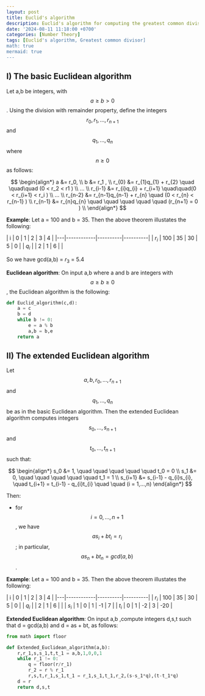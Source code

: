 ```yaml
---
layout: post
title: Euclid's algorithm
description: Euclid's algorithm for computing the greatest common divisor and further applications.
date: '2024-08-11 11:18:00 +0700'
categories: [Number Theory]
tags: [Euclid's algorithm, Greatest common divisor]
math: true
mermaid: true
---
```


## I) The basic Euclidean algorithm ##

Let a,b be integers, with $$a \geq b > 0$$. Using the division with remainder property, define the integers $$r_0, r_1,...,r_{n+1}$$ and $$q_1,...,q_n$$ where $$n \geq 0$$ as follows:

$$
\begin{align*}
a &= r_0, \\
b &= r_1 , \\
r_{0} &= r_{1}q_{1} + r_{2} \quad \quad\quad (0 < r_2 < r1 ) \\
    ... \\
r_{i-1} &= r_{i}q_{i} + r_{i+1} \quad\quad(0 < r_{i+1} < r_i ) \\
    ... \\
r_{n-2} &= r_{n-1}q_{n-1} + r_{n} \quad  (0 < r_{n} < r_{n-1} ) \\
r_{n-1} &= r_{n}q_{n}   \quad \quad \quad \quad \quad  (r_{n+1} = 0 ) \\
\end{align*}
$$

**Example**:
Let a = 100 and b = 35. Then the above theorem illustates the following:

| i | 0 | 1 | 2 | 3   |  4  |
|---|------------|----------|----------|
| $r_i$ | 100  | 35    | 30    |  5    |  0    |
| $q_i$ |      | 2     | 1     | 6     |     |

So we have gcd(a,b) = $r_3$ = 5.4

**Euclidean algorithm**: On input a,b where a and b are integers with $$a \geq b \geq 0$$, the Euclidean algorithm is the following:
 
```python
def Euclid_algorithm(c,d):
    a = c
    b = d
    while b != 0:
        e = a % b
        a,b = b,e
    return a
```

## II) The extended Euclidean algorithm ##

Let $$a,b,r_0,...,r_{n+1}$$ and $$q_1,...,q_n$$ be as in the basic Euclidean algorithm. Then the extended Euclidean algorithm computes integers $$s_0,...,s_{n+1}$$ and $$t_0,...,t_{n+1}$$ such that:

$$
\begin{align*}
s_0 &= 1, \quad \quad \quad \quad \quad t_0 = 0 \\
s_1 &= 0, \quad \quad \quad \quad \quad t_1 = 1 \\
s_{i+1} &= s_{i-1} - q_{i}s_{i}, \quad t_{i+1} = t_{i-1} - q_{i}t_{i} \quad \quad (i = 1,...,n)
\end{align*}
$$

Then:

- for $$i = 0,...,n + 1$$, we have $$a{s_i} + b{t_i} = r_i$$; in particular, $$a{s_n} + b{t_n} = gcd(a,b)$$.

**Example**: Let a = 100 and b = 35. Then the above theorem illustates the following:

| i | 0 | 1 | 2 | 3   |  4  |
|---|------------|----------|----------|
| $r_i$ | 100  | 35    | 30    |  5    |  0    |
| $q_i$ |   | 2    | 1   |  6    |    |
| $s_i$ | 1  | 0    | 1   |  -1    |  7  |
| $t_i$ | 0  | 1    | -2   |  3    |  -20  |


**Extended Euclidean algorithm**: On input a,b ,compute integers d,s,t such that d = gcd(a,b) and d = as + bt, as follows:

```python
from math import floor

def Extended_Euclidean_algorithm(a,b):
    r,r_1,s,s_1,t,t_1 = a,b,1,0,0,1
    while r_1 != 0:
        q = floor(r/r_1) 
        r_2 = r % r_1
        r,s,t,r_1,s_1,t_1 = r_1,s_1,t_1,r_2,(s-s_1*q),(t-t_1*q)
    d = r
    return d,s,t
```


